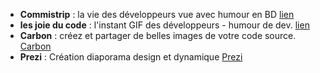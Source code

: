- **Commistrip** : la vie des développeurs vue avec humour en BD [lien](http://www.commitstrip.com/fr/)
- **les joie du code** : l'instant GIF des développeurs - humour de dev. [lien](https://lesjoiesducode.fr/)
- **Carbon** : créez et partager de belles images de votre code source. [Carbon](https://carbon.now.sh/)
- **Prezi** : Création diaporama design et dynamique [Prezi](https://prezi.com/) 

